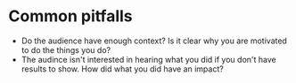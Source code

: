 # Common pitfalls
- Do the audience have enough context? Is it clear why you are motivated to do the things you do?
- The audince isn't interested in hearing what you did if you don't have results to show. How did what you did have an impact?

